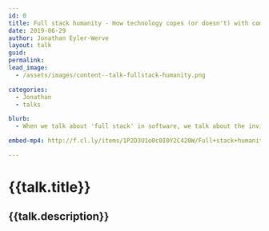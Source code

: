 ```yaml
---
id: 0
title: Full stack humanity - How technology copes (or doesn't) with complexity
date: 2019-06-29
author: Jonathan Eyler-Werve
layout: talk
guid:
permalink:
lead_image:
  - /assets/images/content--talk-fullstack-humanity.png

categories:
  - Jonathan
  - talks

blurb:
  - When we talk about 'full stack' in software, we talk about the invisible systems that determine our experience. What happens when we apply that lens to social science concepts like gender identity? How might this inform (and improve!) the software we build?

embed-mp4: http://f.cl.ly/items/1P2D3U1o0c0I0Y2C420W/Full+stack+humanity_+How+technology+copes+%28or+doesn%27t%29+with+complexity+-+Jonathan+Eyler-Werve+-+June+26%2C+2019.mp4

---
```


# {{talk.title}}
## {{talk.description}}